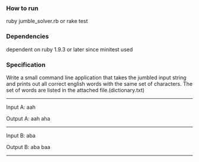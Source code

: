 <h3>How to run </h3>
 ruby jumble_solver.rb
 or
 rake test

<h3>Dependencies</h3>
 
 dependent on ruby 1.9.3 or later since minitest used 

<h3>Specification</h3>

Write a small command line application that takes the jumbled input string and prints out all correct english words with 
the same set of characters. The set of words are listed in the attached file.(dictionary.txt)

-------------------------------------------------------------------------------------------
Input A: aah

Output A: aah aha

-------------------------------------------------------------------------------------------
Input B: aba

Output B: aba baa

-------------------------------------------------------------------------------------------
